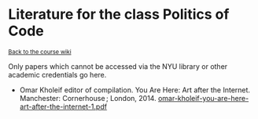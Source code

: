 # Literature for the class Politics of Code
<sup>[Back to the course wiki](https://github.com/jbenno/nyuad_politics_of_code/wiki/01#wordpress)</sup>

Only papers which cannot be accessed via the NYU library or other academic credentials go here.

- Omar Kholeif editor of compilation. You Are Here: Art after the Internet. Manchester: Cornerhouse ; London, 2014. [omar-kholeif-you-are-here-art-after-the-internet-1.pdf](https://github.com/jbenno/nyuad_politics_of_code/blob/master/literature/omar-kholeif-you-are-here-art-after-the-internet-1.pdf)
